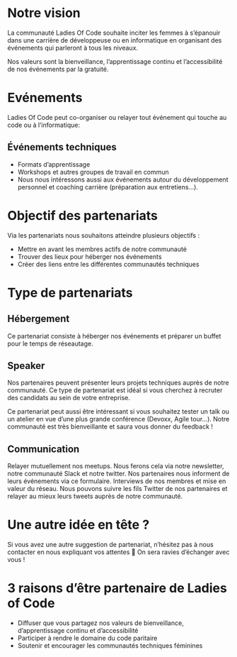 # Notre vision
La communauté Ladies Of Code souhaite inciter les femmes à s’épanouir dans une carrière de développeuse ou en informatique en organisant des événements qui parleront à tous les niveaux.

Nos valeurs sont la bienveillance, l’apprentissage continu et l’accessibilité de nos événements par la gratuité.

# Evénements
Ladies Of Code peut co-organiser ou relayer tout événement qui touche au code ou à l’informatique: 

## Événements techniques
- Formats d’apprentissage
- Workshops et autres groupes de travail en commun
- Nous nous intéressons aussi aux événements autour du développement personnel et coaching carrière (préparation aux entretiens…).

# Objectif des partenariats
Via les partenariats nous souhaitons atteindre plusieurs objectifs :

- Mettre en avant les membres actifs de notre communauté
- Trouver des lieux pour héberger nos événements
- Créer des liens entre les différentes communautés techniques

# Type de partenariats

## Hébergement
Ce partenariat consiste à héberger nos événements et préparer un buffet pour le temps de réseautage.

## Speaker
Nos partenaires peuvent présenter leurs projets techniques auprès de notre communauté. Ce type de partenariat est idéal si vous cherchez à recruter des candidats au sein de votre entreprise.

Ce partenariat peut aussi être intéressant si vous souhaitez tester un talk ou un atelier en vue d’une plus grande conférence (Devoxx, Agile tour…). Notre communauté est très bienveillante et saura vous donner du feedback !

## Communication
Relayer mutuellement nos meetups. Nous ferons cela via notre newsletter, notre communauté Slack et notre twitter.
Nos partenaires nous informent de leurs événements via ce formulaire.
Interviews de nos membres et mise en valeur du réseau.
Nous pouvons suivre les fils Twitter de nos partenaires et relayer au mieux leurs tweets auprès de notre communauté.

# Une autre idée en tête ?
Si vous avez une autre suggestion de partenariat, n’hésitez pas à nous contacter en nous expliquant vos attentes 🙂 On sera ravies d’échanger avec vous !

# 3 raisons d’être partenaire de Ladies of Code 
- Diffuser que vous partagez nos valeurs de bienveillance, d’apprentissage continu et d’accessibilité
- Participer à rendre le domaine du code paritaire
- Soutenir et encourager les communautés techniques féminines
